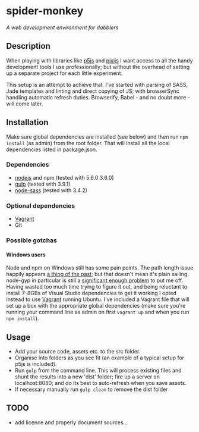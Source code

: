 # spider-monkey
_A web development environment for dabblers_

## Description
When playing with libraries like [p5js](http://p5js.org/) and [pixijs](http://www.pixijs.com/) I want access to all the handy development tools I use professionally; but without the overhead of setting up a separate project for each little experiment.

This setup is an attempt to achieve that.  I've started with parsing of SASS, Jade templates and linting and direct copying of JS; with browserSync handling automatic refresh duties.  Browserify, Babel - and no doubt more - will come later.

## Installation

Make sure global dependencies are installed (see below) and then run `npm install` (as admin) from the root folder.  That will install all the local dependencies listed in package.json.

### Dependencies

* [nodejs](https://nodejs.org/) and npm (tested with 5.6.0 3.6.0)
* [gulp](http://gulpjs.com/) (tested with 3.9.1)
* [node-sass](https://www.npmjs.com/package/node-sass) (tested with 3.4.2)

### Optional dependencies
* [Vagrant](https://www.vagrantup.com/)
* Git

### Possible gotchas
#### Windows users
Node and npm on Windows still has some pain points.  The path length  issue happily appears [a thing of the past](https://github.com/npm/npm/blob/master/CHANGELOG.md#flat-flat-flat); but that doesn't mean it's plain sailing. node-gyp in particular is still a [significant enough problem](https://github.com/nodejs/node-gyp/issues/629) to put me off.  Having wasted too much time trying to figure it out, and being reluctant to install 7-8GBs of Visual Studio dependencies to get it working I opted instead to use [Vagrant](https://www.vagrantup.com/docs/why-vagrant/) running Ubuntu.  I've included a Vagrant file that will set up a box with the appropriate global dependencies (make sure you're running your command line as admin on first `vagrant up` and when you run `npm install`).

## Usage

* Add your source code, assets etc. to the src folder.
* Organise into folders as you see fit (an example of a typical setup for p5js is included).  
* Run `gulp` from the command line.
  This will process existing files and shunt the results into a new 'dist' folder; fire up a server on localhost:8080; and do its best to auto-refresh when you save assets.
* If necessary manually run `gulp clean` to remove the dist folder

## TODO
* add licence and properly document sources...
